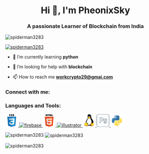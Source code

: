 <h1 align="center">Hi 👋, I'm PheonixSky</h1>
<h3 align="center">A passionate Learner of Blockchain from India</h3>

<p align="left"> <img src="https://komarev.com/ghpvc/?username=spiderman3283&label=Profile%20views&color=0e75b6&style=flat" alt="spiderman3283" /> </p>

<p align="left"> <a href="https://github.com/ryo-ma/github-profile-trophy"><img src="https://github-profile-trophy.vercel.app/?username=spiderman3283" alt="spiderman3283" /></a> </p>

- 🌱 I’m currently learning **python**

- 🤝 I’m looking for help with **blockchain**

- 📫 How to reach me **workcrypto29@gmai.com**

<h3 align="left">Connect with me:</h3>
<p align="left">
</p>

<h3 align="left">Languages and Tools:</h3>
<p align="left"> <a href="https://www.w3schools.com/css/" target="_blank" rel="noreferrer"> <img src="https://raw.githubusercontent.com/devicons/devicon/master/icons/css3/css3-original-wordmark.svg" alt="css3" width="40" height="40"/> </a> <a href="https://firebase.google.com/" target="_blank" rel="noreferrer"> <img src="https://www.vectorlogo.zone/logos/firebase/firebase-icon.svg" alt="firebase" width="40" height="40"/> </a> <a href="https://www.w3.org/html/" target="_blank" rel="noreferrer"> <img src="https://raw.githubusercontent.com/devicons/devicon/master/icons/html5/html5-original-wordmark.svg" alt="html5" width="40" height="40"/> </a> <a href="https://www.adobe.com/in/products/illustrator.html" target="_blank" rel="noreferrer"> <img src="https://www.vectorlogo.zone/logos/adobe_illustrator/adobe_illustrator-icon.svg" alt="illustrator" width="40" height="40"/> </a> <a href="https://www.linux.org/" target="_blank" rel="noreferrer"> <img src="https://raw.githubusercontent.com/devicons/devicon/master/icons/linux/linux-original.svg" alt="linux" width="40" height="40"/> </a> <a href="https://www.photoshop.com/en" target="_blank" rel="noreferrer"> <img src="https://raw.githubusercontent.com/devicons/devicon/master/icons/photoshop/photoshop-line.svg" alt="photoshop" width="40" height="40"/> </a> <a href="https://www.python.org" target="_blank" rel="noreferrer"> <img src="https://raw.githubusercontent.com/devicons/devicon/master/icons/python/python-original.svg" alt="python" width="40" height="40"/> </a> </p>

<p><img align="left" src="https://github-readme-stats.vercel.app/api/top-langs?username=spiderman3283&show_icons=true&locale=en&layout=compact" alt="spiderman3283" /></p>

<p>&nbsp;<img align="center" src="https://github-readme-stats.vercel.app/api?username=spiderman3283&show_icons=true&locale=en" alt="spiderman3283" /></p>

<p><img align="center" src="https://github-readme-streak-stats.herokuapp.com/?user=spiderman3283&" alt="spiderman3283" /></p>
